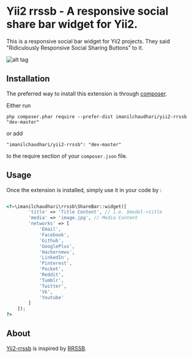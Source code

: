 Yii2 rrssb - A responsive social share bar widget for Yii2.
===========================================================
This is a responsive social bar widget for Yii2 projects. They said "Ridiculously Responsive Social Sharing Buttons" to it.

![alt tag](https://github.com/kni-labs/rrssb/raw/master/media/rrssb-preview.gif)

Installation
------------

The preferred way to install this extension is through [composer](http://getcomposer.org/download/).

Either run

```
php composer.phar require --prefer-dist imanilchaudhari/yii2-rrssb "dev-master"
```

or add

```
"imanilchaudhari/yii2-rrssb": "dev-master"
```

to the require section of your `composer.json` file.


Usage
-----

Once the extension is installed, simply use it in your code by  :

```php

<?=\imanilchaudhari\rrssb\ShareBar::widget([
        'title' => 'Title Content', // i.e. $model->title
        'media' => 'image.jpg', // Media Content
        'networks' => [
            'Email',
            'Facebook',
            'Github',
            'GooglePlus',
            'Hackernews',
            'LinkedIn',
            'Pinterest',
            'Pocket',
            'Reddit',
            'Tumblr',
            'Twitter',
            'Vk',
            'Youtube'  
        ]
    ]); 
?>

```


About
-------

[Yii2-rrssb](https://github.com/imanilchaudhari/yii2-rrssb) is inspired by [RRSSB](https://github.com/kni-labs/rrssb).
